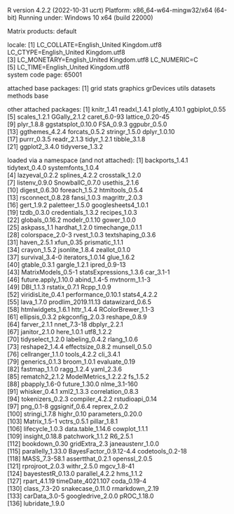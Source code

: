 R version 4.2.2 (2022-10-31 ucrt)
Platform: x86_64-w64-mingw32/x64 (64-bit)
Running under: Windows 10 x64 (build 22000)

Matrix products: default

locale:
[1] LC_COLLATE=English_United Kingdom.utf8  LC_CTYPE=English_United Kingdom.utf8   
[3] LC_MONETARY=English_United Kingdom.utf8 LC_NUMERIC=C                           
[5] LC_TIME=English_United Kingdom.utf8    
system code page: 65001

attached base packages:
[1] grid      stats     graphics  grDevices utils     datasets  methods   base     

other attached packages:
 [1] knitr_1.41         readxl_1.4.1       plotly_4.10.1      ggbiplot_0.55     
 [5] scales_1.2.1       GGally_2.1.2       caret_6.0-93       lattice_0.20-45   
 [9] plyr_1.8.8         ggstatsplot_0.10.0 FSA_0.9.3          ggpubr_0.5.0      
[13] ggthemes_4.2.4     forcats_0.5.2      stringr_1.5.0      dplyr_1.0.10      
[17] purrr_0.3.5        readr_2.1.3        tidyr_1.2.1        tibble_3.1.8      
[21] ggplot2_3.4.0      tidyverse_1.3.2   

loaded via a namespace (and not attached):
  [1] backports_1.4.1        tidytext_0.4.0         systemfonts_1.0.4     
  [4] lazyeval_0.2.2         splines_4.2.2          crosstalk_1.2.0       
  [7] listenv_0.9.0          SnowballC_0.7.0        usethis_2.1.6         
 [10] digest_0.6.30          foreach_1.5.2          htmltools_0.5.4       
 [13] rsconnect_0.8.28       fansi_1.0.3            magrittr_2.0.3        
 [16] gert_1.9.2             paletteer_1.5.0        googlesheets4_1.0.1   
 [19] tzdb_0.3.0             credentials_1.3.2      recipes_1.0.3         
 [22] globals_0.16.2         modelr_0.1.10          gower_1.0.0           
 [25] askpass_1.1            hardhat_1.2.0          timechange_0.1.1      
 [28] colorspace_2.0-3       rvest_1.0.3            textshaping_0.3.6     
 [31] haven_2.5.1            xfun_0.35              prismatic_1.1.1       
 [34] crayon_1.5.2           jsonlite_1.8.4         zeallot_0.1.0         
 [37] survival_3.4-0         iterators_1.0.14       glue_1.6.2            
 [40] gtable_0.3.1           gargle_1.2.1           ipred_0.9-13          
 [43] MatrixModels_0.5-1     statsExpressions_1.3.6 car_3.1-1             
 [46] future.apply_1.10.0    abind_1.4-5            mvtnorm_1.1-3         
 [49] DBI_1.1.3              rstatix_0.7.1          Rcpp_1.0.9            
 [52] viridisLite_0.4.1      performance_0.10.1     stats4_4.2.2          
 [55] lava_1.7.0             prodlim_2019.11.13     datawizard_0.6.5      
 [58] htmlwidgets_1.6.1      httr_1.4.4             RColorBrewer_1.1-3    
 [61] ellipsis_0.3.2         pkgconfig_2.0.3        reshape_0.8.9         
 [64] farver_2.1.1           nnet_7.3-18            dbplyr_2.2.1          
 [67] janitor_2.1.0          here_1.0.1             utf8_1.2.2            
 [70] tidyselect_1.2.0       labeling_0.4.2         rlang_1.0.6           
 [73] reshape2_1.4.4         effectsize_0.8.2       munsell_0.5.0         
 [76] cellranger_1.1.0       tools_4.2.2            cli_3.4.1             
 [79] generics_0.1.3         broom_1.0.1            evaluate_0.19         
 [82] fastmap_1.1.0          ragg_1.2.4             yaml_2.3.6            
 [85] rematch2_2.1.2         ModelMetrics_1.2.2.2   fs_1.5.2              
 [88] pbapply_1.6-0          future_1.30.0          nlme_3.1-160          
 [91] whisker_0.4.1          xml2_1.3.3             correlation_0.8.3     
 [94] tokenizers_0.2.3       compiler_4.2.2         rstudioapi_0.14       
 [97] png_0.1-8              ggsignif_0.6.4         reprex_2.0.2          
[100] stringi_1.7.8          highr_0.10             parameters_0.20.0     
[103] Matrix_1.5-1           vctrs_0.5.1            pillar_1.8.1          
[106] lifecycle_1.0.3        data.table_1.14.6      cowplot_1.1.1         
[109] insight_0.18.8         patchwork_1.1.2        R6_2.5.1              
[112] bookdown_0.30          gridExtra_2.3          janeaustenr_1.0.0     
[115] parallelly_1.33.0      BayesFactor_0.9.12-4.4 codetools_0.2-18      
[118] MASS_7.3-58.1          assertthat_0.2.1       openssl_2.0.5         
[121] rprojroot_2.0.3        withr_2.5.0            mgcv_1.8-41           
[124] bayestestR_0.13.0      parallel_4.2.2         hms_1.1.2             
[127] rpart_4.1.19           timeDate_4021.107      coda_0.19-4           
[130] class_7.3-20           snakecase_0.11.0       rmarkdown_2.19        
[133] carData_3.0-5          googledrive_2.0.0      pROC_1.18.0           
[136] lubridate_1.9.0  
